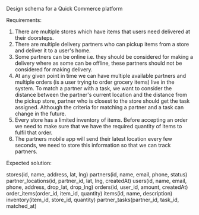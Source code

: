 Design schema for a Quick Commerce platform

Requirements:

1. There are multiple stores which have items that users need delivered at their doorsteps.
2. There are multiple delivery partners who can pickup items from a store and deliver it to a user's home.
3. Some partners can be online i.e. they should be considered for making a delivery where as some can be offline, these partners should not be considered for making delivery.
4. At any given point in time we can have multiple available partners and multiple orders (is a user trying to order grocery items) live in the system. To match a partner with a task, we want to consider the distance between the partner's current location and the distance from the pickup store, partner who is closest to the store should get the task assigned. Although the criteria for matching a partner and a task can change in the future.
5. Every store has a limited inventory of items. Before accepting an order we need to make sure that we have the required quantity of items to fulfil that order. 
6. The partners mobile app will send their latest location every few seconds, we need to store this information so that we can track partners.

Expected solution:

stores(id, name, address, lat, lng)
partners(id, name, email, phone, status)
partner_locations(id, partner_id, lat, lng, createdAt)
users(id, name, email, phone, address, drop_lat, drop_lng)
orders(id, user_id, amount, createdAt)
order_items(order_id, item_id, quantity)
items(id, name, description)
inventory(item_id, store_id, quantity)
partner_tasks(partner_id, task_id, matched_at)